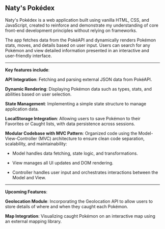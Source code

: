 **Naty's Pokédex**
---
Naty's Pokédex is a web application built using vanilla HTML, CSS, and JavaScript, created to reinforce and demonstrate my understanding 
of core front-end development principles without relying on frameworks.

The app fetches data from the PokéAPI and dynamically renders Pokémon stats, moves, and details based on user input. Users can search 
for any Pokémon and view detailed information presented in an interactive and user-friendly interface.

---
**Key features include**:

**API Integration**: Fetching and parsing external JSON data from PokéAPI.

**Dynamic Rendering**: Displaying Pokémon data such as types, stats, and abilities based on user selection.

**State Management**: Implementing a simple state structure to manage application data.

**LocalStorage Integration**: Allowing users to save Pokémon to their Favorites or Caught lists, with data persistence across sessions.

**Modular Codebase with MVC Pattern**: Organized code using the Model-View-Controller (MVC) architecture to ensure clean code separation, scalability, and maintainability:

- Model handles data fetching, state logic, and transformations.

- View manages all UI updates and DOM rendering.

- Controller handles user input and orchestrates interactions between the Model and View.
---
**Upcoming Features**:

**Geolocation Module**: Incorporating the Geolocation API to allow users to store details of where and when they caught each Pokémon.

**Map Integration**: Visualizing caught Pokémon on an interactive map using an external mapping library.
